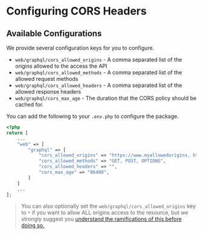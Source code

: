# Configuring CORS Headers

## Available Configurations
We provide several configuration keys for you to configure. 

* `web/graphql/cors_allowed_origins` - A comma separated list of the origins allowed to the access the API
* `web/graphql/cors_allowed_methods` - A comma separated list of the allowed request methods
* `web/graphql/cors_allowed_headers` - A comma separated list of the allowed response headers
* `web/graphql/cors_max_age` - The duration that the CORS policy should be cached for.

You can add the following to your `.env.php` to configure the package.

```php
<?php
return [
    ...
    "web" => [
        "graphql" => [
            "cors_allowed_origins" => "https://www.myallowedorigins, https://www.myotherallowedorigin",
            "cors_allowed_methods" => "GET, POST, OPTIONS",
            "cors_allowed_headers" => "",
            "cors_max_age" => "86400",
        ]
    ]
    ...
];
```

> You can also optionally set the `web/graphql/cors_allowed_origins` key to `*` if you want to allow ALL origins access to the resource, but we strongly suggest you [understand the ramifications of this before doing so.](/docs/stories/security.md)